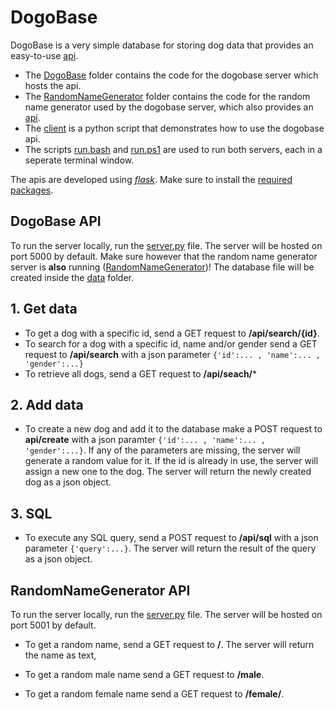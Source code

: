 # DogoBase

DogoBase is a very simple database for storing dog data that provides an easy-to-use [api](#dogobase-api).
- The [DogoBase](DogoBase) folder contains the code for the dogobase server which hosts the api.
- The [RandomNameGenerator](RandomNameGenerator) folder contains the code for the random name generator used by the dogobase server, which also provides an [api](#randomnamegenerator-api).
- The [client](client.py) is a python script that demonstrates how to use the dogobase api.
- The scripts [run.bash](run.bash) and [run.ps1](run.ps1) are used to run both servers, each in a seperate terminal window.

The apis are developed using [*flask*](https://flask.palletsprojects.com/en/1.1.x/). Make sure to install the [required packages](requirements.txt).

## **DogoBase API**

To run the server locally, run the [server.py](DogoBase/server.py) file. The server will be hosted on port 5000 by default. Make sure however that the random name generator server is **also** running ([RandomNameGenerator](#randomnamegenerator-api))! The database file will be created inside the [data](DogoBase/data) folder.

## 1. Get data

 - To get a dog with a specific id, send a GET request to **/api/search/{id}**.
 - To search for a dog with a specific id, name and/or gender send a GET request to **/api/search** with a json parameter `{'id':... , 'name':... , 'gender':...}`
 - To retrieve all dogs, send a GET request to **/api/seach/***

## 2. Add data

- To create a new dog and add it to the database make a POST request to **api/create** with a json paramter `{'id':... , 'name':... , 'gender':...}`. If any of the parameters are missing, the server will generate a random value for it. If the id is already in use, the server will assign a new one to the dog. The server will return the newly created dog as a json object.

## 3. SQL

- To execute any SQL query, send a POST request to **/api/sql** with a json parameter `{'query':...}`. The server will return the result of the query as a json object.

## **RandomNameGenerator API**

To run the server locally, run the [server.py](RandomNameGenerator/server.py) file. The server will be hosted on port 5001 by default.

 - To get a random name, send a GET request to **/**. The server will return the name as text,

 - To get a random male name send a GET request to **/male**.

 - To get a random female name send a GET request to **/female/**.
